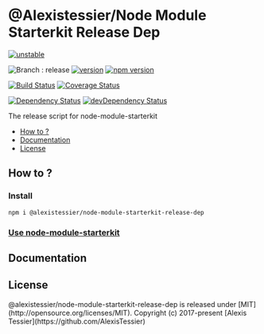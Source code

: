 # @Alexistessier/Node Module Starterkit Release Dep

[![unstable](http://badges.github.io/stability-badges/dist/unstable.svg)](http://github.com/badges/stability-badges)

![Branch : release](https://img.shields.io/badge/Branch-release-blue.svg)
[![version](https://img.shields.io/badge/version-1.7.2-blue.svg)](https://github.com/AlexisTessier/node-module-starterkit-release-dep#readme)
[![npm version](https://badge.fury.io/js/%40alexistessier%2Fnode-module-starterkit-release-dep.svg)](https://badge.fury.io/js/%40alexistessier%2Fnode-module-starterkit-release-dep)

[![Build Status](https://travis-ci.org/AlexisTessier/node-module-starterkit-release-dep.svg?branch=release)](https://travis-ci.org/AlexisTessier/node-module-starterkit-release-dep)
[![Coverage Status](https://coveralls.io/repos/AlexisTessier/node-module-starterkit-release-dep/badge.svg?branch=release&service=github)](https://coveralls.io/github/AlexisTessier/node-module-starterkit-release-dep?branch=release)

[![Dependency Status](https://david-dm.org/AlexisTessier/node-module-starterkit-release-dep.svg)](https://david-dm.org/AlexisTessier/node-module-starterkit-release-dep)
[![devDependency Status](https://david-dm.org/AlexisTessier/node-module-starterkit-release-dep/dev-status.svg)](https://david-dm.org/AlexisTessier/node-module-starterkit-release-dep#info=devDependencies)

The release script for node-module-starterkit

-   [How to ?](#how-to)
-   [Documentation](#documentation)
-   [License](#license)

## How to ?

### Install

    npm i @alexistessier/node-module-starterkit-release-dep

### <a href="https://github.com/AlexisTessier/node-module-starterkit">Use node-module-starterkit<a/>

## Documentation

<!-- Generated by documentation.js. Update this documentation by updating the source code. -->

## License

@alexistessier/node-module-starterkit-release-dep is released under \[MIT](http&#x3A;//opensource.org/licenses/MIT). 
Copyright (c) 2017-present \[Alexis Tessier](https&#x3A;//github.com/AlexisTessier)
